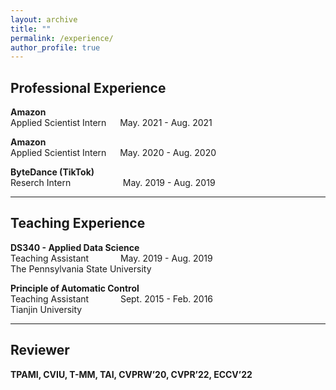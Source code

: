 ```yaml
---
layout: archive
title: ""
permalink: /experience/
author_profile: true
---
```


## Professional Experience

**Amazon** <br />
Applied Scientist Intern  &emsp;  May. 2021 - Aug. 2021
<!-- * Worked on projects related to 3D data processing, 3D reconstruction, floor layout estimation, and multi-camera pose estimation.<br /> -->

**Amazon** <br />
Applied Scientist Intern  &emsp;   May. 2020 - Aug. 2020
<!-- * Developed multiple depth estimation methods for various inputs. The final model exceeded the targeted accuracy by 21% in terms of RMSE.<br /> -->

**ByteDance (TikTok)** <br />
Reserch Intern  &nbsp; &emsp;  &emsp; &emsp; &emsp;	May. 2019 - Aug. 2019<br />
<!-- * Developed a single-view plane recovery model trained with only depth supervision. The final model improved the plane parameter accuracy by 27% compared to the
baseline approach.<br /> -->

---
## Teaching Experience

**DS340 - Applied Data Science** <br />
Teaching Assistant   &ensp;  &emsp;	  &emsp; 	May. 2019 - Aug. 2019<br />
The Pennsylvania State University <br />

**Principle of Automatic Control** <br />
Teaching Assistant  &ensp;  &emsp;	  &emsp; 	Sept. 2015 - Feb. 2016<br />
Tianjin University<br />

---
## Reviewer
**TPAMI, CVIU, T-MM, TAI, CVPRW’20, CVPR’22, ECCV’22**